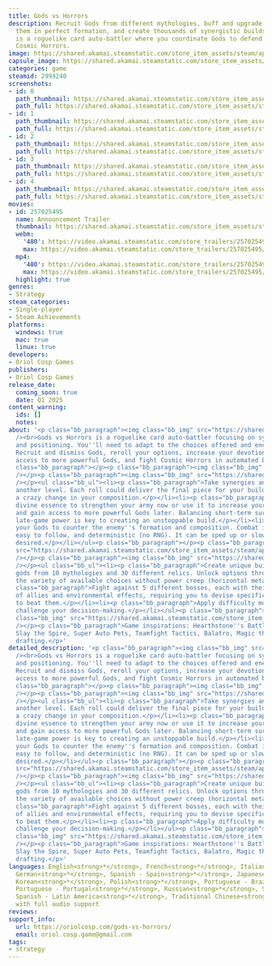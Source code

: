 ```yaml
---
title: Gods vs Horrors
description: Recruit Gods from different mythologies, buff and upgrade them, arrange
  them in perfect formation, and create thousands of synergistic builds! Gods vs Horrors
  is a roguelike card auto-battler where you coordinate Gods to defend the Earth against
  Cosmic Horrors.
image: https://shared.akamai.steamstatic.com/store_item_assets/steam/apps/2994240/header.jpg?t=1730815392
capsule_image: https://shared.akamai.steamstatic.com/store_item_assets/steam/apps/2994240/e87dc02c5c7ff56dff6ced356723b7faa3e7dc5a/capsule_231x87.jpg?t=1730815392
categories: game
steamid: 2994240
screenshots:
- id: 0
  path_thumbnail: https://shared.akamai.steamstatic.com/store_item_assets/steam/apps/2994240/ss_aa4ac719b2e21e592e83f9679c5a6f51e5e07e46.600x338.jpg?t=1730815392
  path_full: https://shared.akamai.steamstatic.com/store_item_assets/steam/apps/2994240/ss_aa4ac719b2e21e592e83f9679c5a6f51e5e07e46.1920x1080.jpg?t=1730815392
- id: 1
  path_thumbnail: https://shared.akamai.steamstatic.com/store_item_assets/steam/apps/2994240/ss_e60bc778a856a1a67c0c83938e2dd760b0dec60d.600x338.jpg?t=1730815392
  path_full: https://shared.akamai.steamstatic.com/store_item_assets/steam/apps/2994240/ss_e60bc778a856a1a67c0c83938e2dd760b0dec60d.1920x1080.jpg?t=1730815392
- id: 2
  path_thumbnail: https://shared.akamai.steamstatic.com/store_item_assets/steam/apps/2994240/ss_a5bd28199f1b2089870da7712d970c06f5f0df9b.600x338.jpg?t=1730815392
  path_full: https://shared.akamai.steamstatic.com/store_item_assets/steam/apps/2994240/ss_a5bd28199f1b2089870da7712d970c06f5f0df9b.1920x1080.jpg?t=1730815392
- id: 3
  path_thumbnail: https://shared.akamai.steamstatic.com/store_item_assets/steam/apps/2994240/ss_1c8ef6276a2e52a921abad6f9a24c6c9998f64b7.600x338.jpg?t=1730815392
  path_full: https://shared.akamai.steamstatic.com/store_item_assets/steam/apps/2994240/ss_1c8ef6276a2e52a921abad6f9a24c6c9998f64b7.1920x1080.jpg?t=1730815392
- id: 4
  path_thumbnail: https://shared.akamai.steamstatic.com/store_item_assets/steam/apps/2994240/ss_b142fd470603b74d3eca032c6cb7da7ca19e6e13.600x338.jpg?t=1730815392
  path_full: https://shared.akamai.steamstatic.com/store_item_assets/steam/apps/2994240/ss_b142fd470603b74d3eca032c6cb7da7ca19e6e13.1920x1080.jpg?t=1730815392
movies:
- id: 257025495
  name: Announcement Trailer
  thumbnail: https://shared.akamai.steamstatic.com/store_item_assets/steam/apps/257025495/df778721b9a7325409271f6ef7af4a8a2f5410be/movie_600x337.jpg?t=1730795879
  webm:
    '480': https://video.akamai.steamstatic.com/store_trailers/257025495/movie480_vp9.webm?t=1730795879
    max: https://video.akamai.steamstatic.com/store_trailers/257025495/movie_max_vp9.webm?t=1730795879
  mp4:
    '480': https://video.akamai.steamstatic.com/store_trailers/257025495/movie480.mp4?t=1730795879
    max: https://video.akamai.steamstatic.com/store_trailers/257025495/movie_max.mp4?t=1730795879
  highlight: true
genres:
- Strategy
steam_categories:
- Single-player
- Steam Achievements
platforms:
  windows: true
  mac: true
  linux: true
developers:
- Oriol Cosp Games
publishers:
- Oriol Cosp Games
release_date:
  coming_soon: true
  date: Q1 2025
content_warning:
  ids: []
  notes:
about: '<p class="bb_paragraph"><img class="bb_img" src="https://shared.akamai.steamstatic.com/store_item_assets/steam/apps/2994240/extras/roguelike_card_auto-battler.png?t=1730815392"
  /><br>Gods vs Horrors is a roguelike card auto-battler focusing on synergies, scaling,
  and positioning. You''ll need to adapt to the choices offered and enemy compositions.
  Recruit and dismiss Gods, reroll your options, increase your devotion level to get
  access to more powerful Gods, and fight Cosmic Horrors in automated battles.</p><p
  class="bb_paragraph"></p><p class="bb_paragraph"><img class="bb_img" src="https://shared.akamai.steamstatic.com/store_item_assets/steam/apps/2994240/extras/loop_gif_2.gif?t=1730815392"
  /></p><p class="bb_paragraph"><img class="bb_img" src="https://shared.akamai.steamstatic.com/store_item_assets/steam/apps/2994240/extras/all_decisions_matter.png?t=1730815392"
  /></p><ul class="bb_ul"><li><p class="bb_paragraph">Take synergies and scaling to
  another level. Each roll could deliver the final piece for your build or enable
  a crazy change in your composition.</p></li><li><p class="bb_paragraph">Spend your
  divine essence to strengthen your army now or use it to increase your devotion level
  and gain access to more powerful Gods later. Balancing short-term survival with
  late-game power is key to creating an unstoppable build.</p></li><li><p class="bb_paragraph">Position
  your Gods to counter the enemy''s formation and composition. Combat is automatic,
  easy to follow, and deterministic (no RNG). It can be sped up or slowed down as
  desired.</p></li></ul><p class="bb_paragraph"></p><p class="bb_paragraph"><img class="bb_img"
  src="https://shared.akamai.steamstatic.com/store_item_assets/steam/apps/2994240/extras/big_number_gif_2.gif?t=1730815392"
  /></p><p class="bb_paragraph"><img class="bb_img" src="https://shared.akamai.steamstatic.com/store_item_assets/steam/apps/2994240/extras/endless_variety.png?t=1730815392"
  /></p><ul class="bb_ul"><li><p class="bb_paragraph">Create unique builds with 165
  gods from 10 mythologies and 30 different relics. Unlock options through play, increasing
  the variety of available choices without power creep (horizontal meta-progression).</p></li><li><p
  class="bb_paragraph">Fight against 5 different bosses, each with their own cast
  of allies and environmental effects, requiring you to devise specific strategies
  to beat them.</p></li><li><p class="bb_paragraph">Apply difficulty modifiers to
  challenge your decision-making.</p></li></ul><p class="bb_paragraph"></p><p class="bb_paragraph"><img
  class="bb_img" src="https://shared.akamai.steamstatic.com/store_item_assets/steam/apps/2994240/extras/variety_2.gif?t=1730815392"
  /></p><p class="bb_paragraph">Game inspirations: Hearthstone''s Battlegrounds mode,
  Slay the Spire, Super Auto Pets, Teamfight Tactics, Balatro, Magic the Gathering
  drafting.</p>'
detailed_description: '<p class="bb_paragraph"><img class="bb_img" src="https://shared.akamai.steamstatic.com/store_item_assets/steam/apps/2994240/extras/roguelike_card_auto-battler.png?t=1730815392"
  /><br>Gods vs Horrors is a roguelike card auto-battler focusing on synergies, scaling,
  and positioning. You''ll need to adapt to the choices offered and enemy compositions.
  Recruit and dismiss Gods, reroll your options, increase your devotion level to get
  access to more powerful Gods, and fight Cosmic Horrors in automated battles.</p><p
  class="bb_paragraph"></p><p class="bb_paragraph"><img class="bb_img" src="https://shared.akamai.steamstatic.com/store_item_assets/steam/apps/2994240/extras/loop_gif_2.gif?t=1730815392"
  /></p><p class="bb_paragraph"><img class="bb_img" src="https://shared.akamai.steamstatic.com/store_item_assets/steam/apps/2994240/extras/all_decisions_matter.png?t=1730815392"
  /></p><ul class="bb_ul"><li><p class="bb_paragraph">Take synergies and scaling to
  another level. Each roll could deliver the final piece for your build or enable
  a crazy change in your composition.</p></li><li><p class="bb_paragraph">Spend your
  divine essence to strengthen your army now or use it to increase your devotion level
  and gain access to more powerful Gods later. Balancing short-term survival with
  late-game power is key to creating an unstoppable build.</p></li><li><p class="bb_paragraph">Position
  your Gods to counter the enemy''s formation and composition. Combat is automatic,
  easy to follow, and deterministic (no RNG). It can be sped up or slowed down as
  desired.</p></li></ul><p class="bb_paragraph"></p><p class="bb_paragraph"><img class="bb_img"
  src="https://shared.akamai.steamstatic.com/store_item_assets/steam/apps/2994240/extras/big_number_gif_2.gif?t=1730815392"
  /></p><p class="bb_paragraph"><img class="bb_img" src="https://shared.akamai.steamstatic.com/store_item_assets/steam/apps/2994240/extras/endless_variety.png?t=1730815392"
  /></p><ul class="bb_ul"><li><p class="bb_paragraph">Create unique builds with 165
  gods from 10 mythologies and 30 different relics. Unlock options through play, increasing
  the variety of available choices without power creep (horizontal meta-progression).</p></li><li><p
  class="bb_paragraph">Fight against 5 different bosses, each with their own cast
  of allies and environmental effects, requiring you to devise specific strategies
  to beat them.</p></li><li><p class="bb_paragraph">Apply difficulty modifiers to
  challenge your decision-making.</p></li></ul><p class="bb_paragraph"></p><p class="bb_paragraph"><img
  class="bb_img" src="https://shared.akamai.steamstatic.com/store_item_assets/steam/apps/2994240/extras/variety_2.gif?t=1730815392"
  /></p><p class="bb_paragraph">Game inspirations: Hearthstone''s Battlegrounds mode,
  Slay the Spire, Super Auto Pets, Teamfight Tactics, Balatro, Magic the Gathering
  drafting.</p>'
languages: English<strong>*</strong>, French<strong>*</strong>, Italian<strong>*</strong>,
  German<strong>*</strong>, Spanish - Spain<strong>*</strong>, Japanese<strong>*</strong>,
  Korean<strong>*</strong>, Polish<strong>*</strong>, Portuguese - Brazil<strong>*</strong>,
  Portuguese - Portugal<strong>*</strong>, Russian<strong>*</strong>, Simplified Chinese<strong>*</strong>,
  Spanish - Latin America<strong>*</strong>, Traditional Chinese<strong>*</strong><br><strong>*</strong>languages
  with full audio support
reviews:
support_info:
  url: https://oriolcosp.com/gods-vs-horrors/
  email: oriol.cosp.game@gmail.com
tags:
- strategy
---
```


